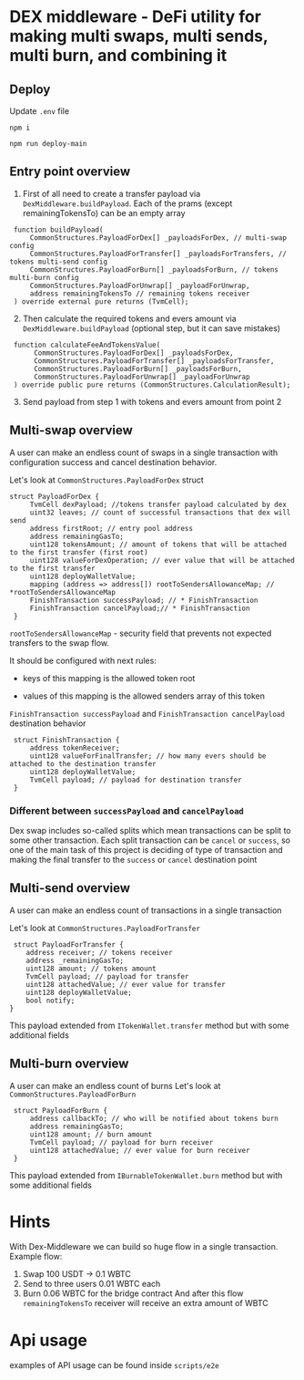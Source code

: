 # DEX middleware - DeFi utility for making multi swaps, multi sends, multi burn, and combining it

## Deploy
Update `.env` file
```shell
npm i
```
```shell
npm run deploy-main
```



## Entry point overview
1. First of all need to create a transfer payload via `DexMiddleware.buildPayload`. Each of the prams (except remainingTokensTo) can be an empty array
```solidity
 function buildPayload(
     CommonStructures.PayloadForDex[] _payloadsForDex, // multi-swap config
     CommonStructures.PayloadForTransfer[] _payloadsForTransfers, // tokens multi-send config
     CommonStructures.PayloadForBurn[] _payloadsForBurn, // tokens multi-burn config
     CommonStructures.PayloadForUnwrap[] _payloadForUnwrap,
     address remainingTokensTo // remaining tokens receiver
 ) override external pure returns (TvmCell);
```
2. Then calculate the required tokens and evers amount via `DexMiddleware.buildPayload` (optional step, but it can save mistakes)
```solidity
 function calculateFeeAndTokensValue(
      CommonStructures.PayloadForDex[] _payloadsForDex,
      CommonStructures.PayloadForTransfer[] _payloadsForTransfer,
      CommonStructures.PayloadForBurn[] _payloadsForBurn,
      CommonStructures.PayloadForUnwrap[] _payloadForUnwrap
 ) override public pure returns (CommonStructures.CalculationResult);
```
3. Send payload from step 1 with tokens and evers amount from point 2


## Multi-swap overview
A user can make an endless count of swaps in a single transaction with configuration success and cancel destination behavior.

Let's look at `CommonStructures.PayloadForDex` struct
```solidity
struct PayloadForDex {
     TvmCell dexPayload; //tokens transfer payload calculated by dex
     uint32 leaves; // count of successful transactions that dex will send
     address firstRoot; // entry pool address
     address remainingGasTo;
     uint128 tokensAmount; // amount of tokens that will be attached to the first transfer (first root) 
     uint128 valueForDexOperation; // ever value that will be attached to the first transfer
     uint128 deployWalletValue;
     mapping (address => address[]) rootToSendersAllowanceMap; // *rootToSendersAllowanceMap
     FinishTransaction successPayload; // * FinishTransaction
     FinishTransaction cancelPayload;// * FinishTransaction
 }
```
`rootToSendersAllowanceMap` - security field that prevents not expected transfers to the swap flow.

It should be configured with next rules:
- keys of this mapping is the allowed token root

- values of this mapping is the allowed senders array of this token

`FinishTransaction successPayload` and `FinishTransaction cancelPayload` destination behavior
```solidity
 struct FinishTransaction {
     address tokenReceiver;
     uint128 valueForFinalTransfer; // how many evers should be attached to the destination transfer
     uint128 deployWalletValue;
     TvmCell payload; // payload for destination transfer
 }
```
### Different between `successPayload` and `cancelPayload`
Dex swap includes so-called splits which mean transactions can be split to some other transaction.
Each split transaction can be `cancel` or `success`, so one of the main task of this project is
deciding of type of transaction and making the final transfer to the `success` or `cancel` destination point

## Multi-send overview
A user can make an endless count of transactions in a single transaction

Let's look at `CommonStructures.PayloadForTransfer`
```solidity
 struct PayloadForTransfer {
    address receiver; // tokens receiver
    address _remainingGasTo;
    uint128 amount; // tokens amount
    TvmCell payload; // payload for transfer
    uint128 attachedValue; // ever value for transfer
    uint128 deployWalletValue;
    bool notify;
}
```
This payload extended from `ITokenWallet.transfer` method but with some additional fields

## Multi-burn overview
A user can make an endless count of burns
Let's look at `CommonStructures.PayloadForBurn`
```solidity
 struct PayloadForBurn {
     address callbackTo; // who will be notified about tokens burn
     address remainingGasTo;
     uint128 amount; // burn amount
     TvmCell payload; // payload for burn receiver
     uint128 attachedValue; // ever value for burn receiver
 }
```
This payload extended from `IBurnableTokenWallet.burn` method but with some additional fields

# Hints
With Dex-Middleware we can build so huge flow in a single transaction.
Example flow:
1. Swap 100 USDT -> 0.1 WBTC
2. Send to three users  0.01 WBTC each
3. Burn 0.06 WBTC for the bridge contract
   And after this flow `remainingTokensTo` receiver will receive an extra amount of WBTC

# Api usage
examples of API usage can be found inside `scripts/e2e` 
